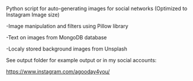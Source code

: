 Python script for auto-generating images for social networks (Optimized to Instagram Image size)

-Image manipulation and filters using Pillow library

-Text on images from MongoDB database

-Localy stored background images from Unsplash

See output folder for example output or in my social accounts:

https://www.instagram.com/agooday4you/



  
